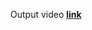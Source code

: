
Output video **[link](https://drive.google.com/file/d/1C8CQE-q-BWA5tu0-DK61OiXW5-PXugQy/view?usp=sharing)**

